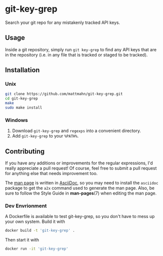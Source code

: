 # git-key-grep

Search your git repo for any mistakenly tracked API keys.


## Usage

Inside a git repository, simply run `git key-grep` to find any API keys that
are in the repository (i.e. in any file that is tracked or staged to be
tracked).


## Installation

### Unix

```sh
git clone https://github.com/mattmahn/git-key-grep.git
cd git-key-grep
make
sudo make install
```

### Windows

1. Download `git-key-grep` and `regexps` into a convenient directory.
1. Add `git-key-grep` to your `%PATH%`.


## Contributing

If you have any additions or improvements for the regular expressions, I'd
really appreciate a pull request! Of course, feel free to submit a pull request
for anything else that needs improvement too.

The [man page][] is written in [AsciiDoc][], so you may need to install the
`asciidoc` package to get the `a2x` command used to generate the man page.
Also, be sure to follow the Style Guide in **man-pages**(7) when editing the
man page.

### Dev Envrionment

A Dockerfile is available to test git-key-grep, so you don't have to mess up
your own system. Build it with
```sh
docker build -t 'git-key-grep' .
```
Then start it with
```sh
docker run -it 'git-key-grep'
```


[AsciiDoc]: http://asciidoc.org/
[man page]: git-key-grep.1.txt
